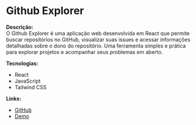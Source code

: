 # Github Explorer

**Descrição:**  
O Github Explorer é uma aplicação web desenvolvida em React que permite buscar repositórios no GitHub, visualizar suas issues e acessar informações detalhadas sobre o dono do repositório. Uma ferramenta simples e prática para explorar projetos e acompanhar seus problemas em aberto.

**Tecnologias:**  
- React  
- JavaScript  
- Tailwind CSS  

**Links:**  
- [GitHub](https://github.com/ynxdeiv/repos)  
- [Demo](https://hubexplorer.vercel.app)
